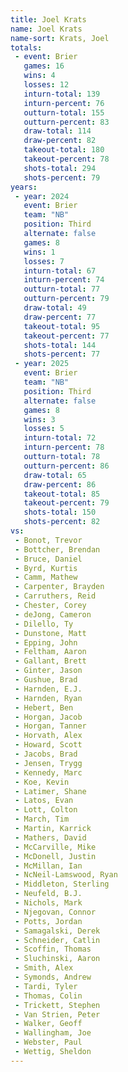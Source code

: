 ```yaml
---
title: Joel Krats
name: Joel Krats
name-sort: Krats, Joel
totals:
 - event: Brier
   games: 16
   wins: 4
   losses: 12
   inturn-total: 139
   inturn-percent: 76
   outturn-total: 155
   outturn-percent: 83
   draw-total: 114
   draw-percent: 82
   takeout-total: 180
   takeout-percent: 78
   shots-total: 294
   shots-percent: 79
years:
 - year: 2024
   event: Brier
   team: "NB"
   position: Third
   alternate: false
   games: 8
   wins: 1
   losses: 7
   inturn-total: 67
   inturn-percent: 74
   outturn-total: 77
   outturn-percent: 79
   draw-total: 49
   draw-percent: 77
   takeout-total: 95
   takeout-percent: 77
   shots-total: 144
   shots-percent: 77
 - year: 2025
   event: Brier
   team: "NB"
   position: Third
   alternate: false
   games: 8
   wins: 3
   losses: 5
   inturn-total: 72
   inturn-percent: 78
   outturn-total: 78
   outturn-percent: 86
   draw-total: 65
   draw-percent: 86
   takeout-total: 85
   takeout-percent: 79
   shots-total: 150
   shots-percent: 82
vs:
 - Bonot, Trevor
 - Bottcher, Brendan
 - Bruce, Daniel
 - Byrd, Kurtis
 - Camm, Mathew
 - Carpenter, Brayden
 - Carruthers, Reid
 - Chester, Corey
 - deJong, Cameron
 - Dilello, Ty
 - Dunstone, Matt
 - Epping, John
 - Feltham, Aaron
 - Gallant, Brett
 - Ginter, Jason
 - Gushue, Brad
 - Harnden, E.J.
 - Harnden, Ryan
 - Hebert, Ben
 - Horgan, Jacob
 - Horgan, Tanner
 - Horvath, Alex
 - Howard, Scott
 - Jacobs, Brad
 - Jensen, Trygg
 - Kennedy, Marc
 - Koe, Kevin
 - Latimer, Shane
 - Latos, Evan
 - Lott, Colton
 - March, Tim
 - Martin, Karrick
 - Mathers, David
 - McCarville, Mike
 - McDonell, Justin
 - McMillan, Ian
 - NcNeil-Lamswood, Ryan
 - Middleton, Sterling
 - Neufeld, B.J.
 - Nichols, Mark
 - Njegovan, Connor
 - Potts, Jordan
 - Samagalski, Derek
 - Schneider, Catlin
 - Scoffin, Thomas
 - Sluchinski, Aaron
 - Smith, Alex
 - Symonds, Andrew
 - Tardi, Tyler
 - Thomas, Colin
 - Trickett, Stephen
 - Van Strien, Peter
 - Walker, Geoff
 - Wallingham, Joe
 - Webster, Paul
 - Wettig, Sheldon
---
```

